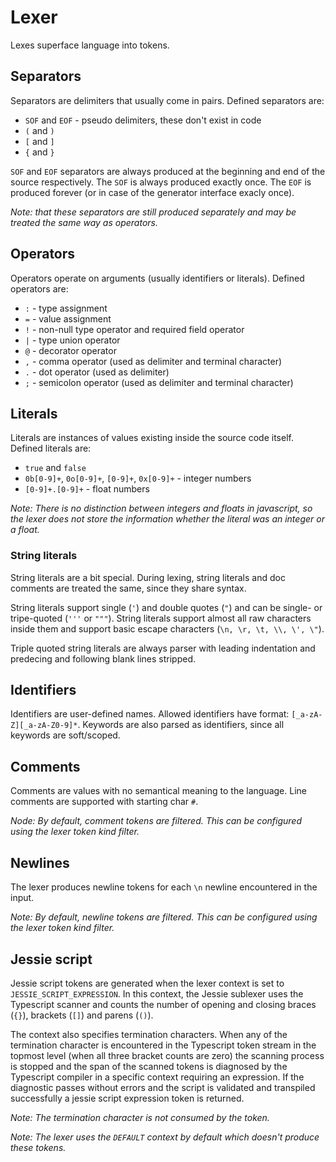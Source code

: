 # Lexer

Lexes superface language into tokens.

## Separators

Separators are delimiters that usually come in pairs. Defined separators are:

- `SOF` and `EOF` - pseudo delimiters, these don't exist in code
- `(` and `)`
- `[` and `]`
- `{` and `}`

`SOF` and `EOF` separators are always produced at the beginning and end of the source respectively. The `SOF` is always produced exactly once. The `EOF` is produced forever (or in case of the generator interface exacly once).

_Note: that these separators are still produced separately and may be treated the same way as operators._

## Operators

Operators operate on arguments (usually identifiers or literals). Defined operators are:

- `:` - type assignment
- `=` - value assignment
- `!` - non-null type operator and required field operator
- `|` - type union operator
- `@` - decorator operator
- `,` - comma operator (used as delimiter and terminal character)
- `.` - dot operator (used as delimiter)
- `;` - semicolon operator (used as delimiter and terminal character)

## Literals

Literals are instances of values existing inside the source code itself. Defined literals are:

- `true` and `false`
- `0b[0-9]+`, `0o[0-9]+`, `[0-9]+`, `0x[0-9]+` - integer numbers
- `[0-9]+.[0-9]+` - float numbers

_Note: There is no distinction between integers and floats in javascript, so the lexer does not store the information whether the literal was an integer or a float._

### String literals

String literals are a bit special. During lexing, string literals and doc comments are treated the same, since they share syntax.

String literals support single (`'`) and double quotes (`"`) and can be single- or tripe-quoted (`'''` or `"""`). String literals support almost all raw characters inside them and support basic escape characters (`\n, \r, \t, \\, \', \"`).

Triple quoted string literals are always parser with leading indentation and predecing and following blank lines stripped.

## Identifiers

Identifiers are user-defined names. Allowed identifiers have format: `[_a-zA-Z][_a-zA-Z0-9]*`. Keywords are also parsed as identifiers, since all keywords are soft/scoped.

## Comments

Comments are values with no semantical meaning to the language. Line comments are supported with starting char `#`.

_Node: By default, comment tokens are filtered. This can be configured using the lexer token kind filter._

## Newlines

The lexer produces newline tokens for each `\n` newline encountered in the input.

_Note: By default, newline tokens are filtered. This can be configured using the lexer token kind filter._

## Jessie script

Jessie script tokens are generated when the lexer context is set to `JESSIE_SCRIPT_EXPRESSION`. In this context, the Jessie sublexer uses the Typescript scanner and counts the number of opening and closing braces (`{}`), brackets (`[]`) and parens (`()`).

The context also specifies termination characters. When any of the termination character is encountered in the Typescript token stream in the topmost level (when all three bracket counts are zero) the scanning process is stopped and the span of the scanned tokens is diagnosed by the Typescript compiler in a specific context requiring an expression. If the diagnostic passes without errors and the script is validated and transpiled successfully a jessie script expression token is returned.

_Note: The termination character is not consumed by the token._

_Note: The lexer uses the `DEFAULT` context by default which doesn't produce these tokens._
